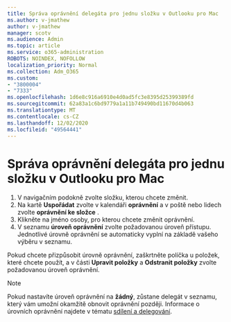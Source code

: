 ```yaml
---
title: Správa oprávnění delegáta pro jednu složku v Outlooku pro Mac
ms.author: v-jmathew
author: v-jmathew
manager: scotv
ms.audience: Admin
ms.topic: article
ms.service: o365-administration
ROBOTS: NOINDEX, NOFOLLOW
localization_priority: Normal
ms.collection: Adm_O365
ms.custom:
- "3800004"
- "7333"
ms.openlocfilehash: 1d6e8c916a6910e4d0ad5fc3e8395d25399389fd
ms.sourcegitcommit: 62a83a1c6bd9779a1a11b749490bd11670d4b063
ms.translationtype: MT
ms.contentlocale: cs-CZ
ms.lasthandoff: 12/02/2020
ms.locfileid: "49564441"
---
```

# <a name="manage-delegate-permissions-for-a-single-folder-in-outlook-for-mac"></a>Správa oprávnění delegáta pro jednu složku v Outlooku pro Mac

1. V navigačním podokně zvolte složku, kterou chcete změnit.
2. Na kartě **Uspořádat** zvolte v kalendáři **oprávnění** a v poště nebo lidech zvolte **oprávnění ke složce** .
3. Klikněte na jméno osoby, pro kterou chcete změnit oprávnění.
4. V seznamu **úroveň oprávnění** zvolte požadovanou úroveň přístupu. Jednotlivé úrovně oprávnění se automaticky vyplní na základě vašeho výběru v seznamu.

Pokud chcete přizpůsobit úrovně oprávnění, zaškrtněte políčka u položek, které chcete použít, a v části **Upravit položky** a **Odstranit položky** zvolte požadovanou úroveň oprávnění.

> [!NOTE]
> Pokud nastavíte úroveň oprávnění na **žádný**, zůstane delegát v seznamu, který vám umožní okamžitě obnovit oprávnění později. Informace o úrovních oprávnění najdete v tématu [sdílení a delegování](https://support.microsoft.com/office/options-for-sharing-and-delegating-folders-in-outlook-for-mac-480d8054-68ce-4150-ba1e-b9b7f2fc4ce5).
